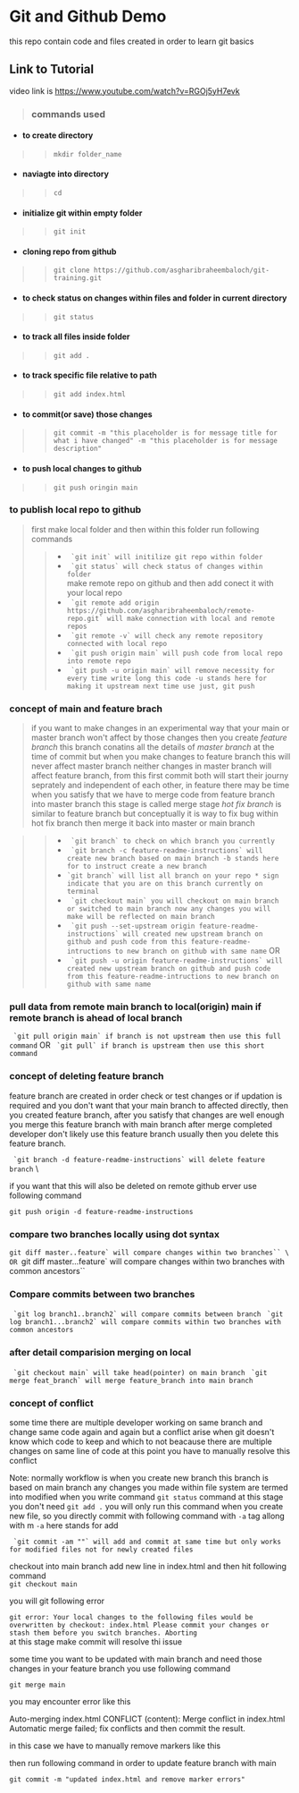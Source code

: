# Git and Github Demo

this repo contain code and files created in order to learn git basics

## Link to Tutorial 

video link is https://www.youtube.com/watch?v=RGOj5yH7evk

> ### commands used

- #### to create directory
>> `mkdir folder_name`
- #### naviagte into directory
>> `cd`
- #### initialize git within empty folder
>> `git init`
- #### cloning repo from github
>> `git clone https://github.com/asgharibraheembaloch/git-training.git`
- #### to check status on changes within files and folder in current directory
>> `git status`
- #### to track all files inside folder
>> `git add .`
- #### to track specific file relative to path
>> `git add index.html`
- #### to commit(or save) those changes
>> `git commit -m "this placeholder is for message title for what i have changed" -m "this placeholder is for message description"`
- #### to push local changes to github
>> `git push oringin main`

### to publish local repo to github
> first make local folder and then within this folder run following commands
>> - `` `git init` will initilize git repo within folder``
>> - `` `git status` will check status of changes within folder`` \
> make remote repo on github and then add conect it with your local repo
>> - `` `git remote add origin https://github.com/asgharibraheembaloch/remote-repo.git` will make connection with local and remote repos``
>> - `` `git remote -v` will check any remote repository connected with local repo``
>> - `` `git push origin main` will push code from local repo into remote repo``
>> - `` `git push -u origin main` will remove necessity for every time write long this code -u stands here for making it upstream next time use just, git push``

### concept of main and feature brach
> if you want to make changes in an experimental way that your main or master branch won't affect by those changes then you create *feature branch* this branch conatins all the details of *master branch* at the time of commit but when you make changes to feature branch this will never affect master branch neither changes in master branch will affect feature branch, from this first commit both will start their journy seprately and independent of each other, in feature there may be time when you satisfy that we have to merge code from feature branch into master branch this stage is called merge stage
> *hot fix branch* is similar to feature branch but conceptually it is way to fix bug within hot fix branch then merge it back into master or main branch

>> - `` `git branch` to check on which branch you currently``
>> - `` `git branch -c feature-readme-instructions` will create new branch based on main branch -b stands here for to instruct create a new branch``
>> - `` `git branch` will list all branch on your repo * sign indicate that you are on this branch currently on terminal ``
>> - `` `git checkout main` you will checkout on main branch or switched to main branch now any changes you will make will be reflected on main branch``
>> - `` `git push --set-upstream origin feature-readme-instructions` will created new upstream branch on github and push code from this feature-readme-intructions to new branch on github with same name``
OR
>> - `` `git push -u origin feature-readme-instructions` will created new upstream branch on github and push code from this feature-readme-intructions to new branch on github with same name``

### pull data from remote main branch to local(origin) main if remote branch is ahead of local branch
`` `git pull origin main` if branch is not upstream then use this full command``
OR
`` `git pull` if branch is upstream then use this short command``

### concept of deleting feature branch
feature branch are created in order check or test changes or if updation is required and you don't want that your main branch to affected directly, then you created feature branch, after you satisfy that changes are well enough you merge this feature branch with main branch after merge completed developer don't likely use this feature branch usually then you delete this feature branch.

`` `git branch -d feature-readme-instructions` will delete feature branch`` \

if you want that this will also be deleted on remote github erver use following command

`git push origin -d feature-readme-instructions`

### compare two branches locally using dot syntax

```git diff master..feature` will compare changes within two branches`` \
OR
```git diff master...feature` will compare changes within two branches with common ancestors``

### Compare commits between two branches

`` `git log branch1..branch2` will compare commits between branch``
`` `git log branch1...branch2` will compare commits within two branches with common ancestors``

### after detail comparision merging on local

`` `git checkout main` will take head(pointer) on main branch``
`` `git merge feat_branch` will merge feature_branch into main branch``

### concept of conflict
some time there are multiple developer working on same branch and change same code again and again but a conflict arise when git doesn't know which code to keep and which to not beacause there are multiple changes on same line of code at this point you have to manually resolve this conflict

Note: normally workflow is when you create new branch this branch is based on main branch any changes you made within file system are termed into modified when you write command `git status` command at this stage you don't need `git add .`
you will only run this command when you create new file, so you directly commit with following command with `-a` tag allong with m `-a` here stands for add

`` `git commit -am ""` will add and commit at same time but only works for modified files not for newly created files``

checkout into main branch add new line in index.html and then hit following command \
`git checkout main`

you will git following error

`git
error: Your local changes to the following files would be overwritten by checkout:
        index.html
Please commit your changes or stash them before you switch branches.
Aborting
` \
at this stage make commit will resolve thi issue 

some time you want to be updated with main branch and need those changes in your feature branch you use following command

`git merge main`

you may encounter error like this 

Auto-merging index.html
CONFLICT (content): Merge conflict in index.html
Automatic merge failed; fix conflicts and then commit the result.

in this case we have to manually remove markers like this 

then run following command in order to update feature branch with main

`git commit -m "updated index.html and remove marker errors"`




